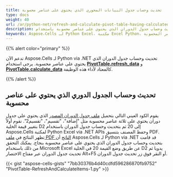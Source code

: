 ```yaml
---
title: تحديث وحساب جدول البيانات المحوري الذي يحتوي على عناصر محسوبة
type: docs
weight: 40
url: /ar/python-net/refresh-and-calculate-pivot-table-having-calculated-items/
description: يظهر هذا المقال كيفية تحديث وحساب جدول الدوران الذي يحتوي على عناصر محسوبة باستخدام Aspose.Cells لـ Python via .NET.
keywords: Aspose.Cells لـ Python Excel، مكتبة Excel Python، تحديث وحساب جدول الدوران مع العناصر المحسوبة
---
```


{{% alert color="primary" %}}

تدعم الآن Aspose.Cells لـ Python via .NET تحديث وحساب جدول الدوران الذي يحتوي على عناصر محسوبة. يرجى استخدام [**PivotTable.refresh_data**](https://reference.aspose.com/cells/python-net/aspose.cells.pivot/pivottable/refresh_data/#) و [**PivotTable.calculate_data**](https://reference.aspose.com/cells/python-net/aspose.cells.pivot/pivottable/calculate_data/#) كالمعتاد لأداء هذه الوظيفة.

{{% /alert %}}

## **تحديث وحساب الجدول الدوري الذي يحتوي على عناصر محسوبة**

يقوم الكود العيني التالي بتحميل [ملف جدول الدوران المصدر](5115238.xlsx) الذي يحتوي على جدول دوران يحتوي على ثلاثة عناصر محسوبة مثل "إضافة"، "تقسيم"، "تقسيم2". نقوم أولاً بتغيير قيمة الخلية D2 إلى 20 ثم بتحديث وحساب جدول الدوران باستخدام Aspose.Cells لمكتبة Python Excel via .NET APIs وحفظ المصنف بتنسيق PDF. تظهر النتائج في [ملف PDF الناتج](5115229.pdf) أن Aspose.Cells لـ Python via .NET قد قامت بتحديث وحساب جدول الدوران الذي يحتوي على عناصر محسوبة بنجاح. يمكنك التحقق من ذلك باستخدام Microsoft Excel عن طريق وضع القيمة 20 في الخلية D2 يدويا ثم تحديث جدول الدوران عبر مفتاح الاختصار Alt+F5 أو النقر فوق زر تحديث جدول الدوران.

{{< gist "aspose-cells-gists" "7bb30376b4d40cdfd596286870fb9752" "PivotTable-RefreshAndCalculateItems-1.py" >}}

